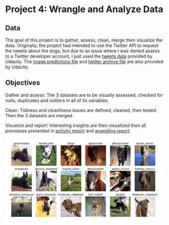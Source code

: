 # Project 4: Wrangle and Analyze Data

## Data

The goal of this project is to gather, assess, clean, merge then visualize the data. Originally, the project had intended to use the Twitter API to request the tweets about the dogs, but due to an issue where I was denied assess to a Twitter developer account, I just used the [tweets data](https://github.com/jmt7080/Data_Analyst_Nanodegree/blob/main/Project%204%20Wrangle%20and%20Analyze%20Data/tweet_json.txt) provided by Udacity. The [image predictions file](https://github.com/jmt7080/Data_Analyst_Nanodegree/blob/main/Project%204%20Wrangle%20and%20Analyze%20Data/image_predictions.tsv) and [twitter archive file](https://github.com/jmt7080/Data_Analyst_Nanodegree/blob/main/Project%204%20Wrangle%20and%20Analyze%20Data/twitter-archive-enhanced.csv) are also provided by Udacity.

## Objectives

Gather and assess: The 3 datasets are to be visually assessed, checked for nulls, duplicates and outliers in all of its variables.

Clean: Tidiness and cleanliness issues are defined, cleaned, then tested. Then the 3 datasets are merged. 

Visualize and report: Interesting insights are then visualized then all processes presented in [activity report](https://github.com/jmt7080/Data_Analyst_Nanodegree/blob/main/Project%204%20Wrangle%20and%20Analyze%20Data/act_report.pdf) and [wrangling report](https://github.com/jmt7080/Data_Analyst_Nanodegree/blob/main/Project%204%20Wrangle%20and%20Analyze%20Data/wrangle_report.pdf). 

![alt text](https://github.com/jmt7080/Data_Analyst_Nanodegree/blob/main/Project%204%20Wrangle%20and%20Analyze%20Data/dogs_pic.JPG)
